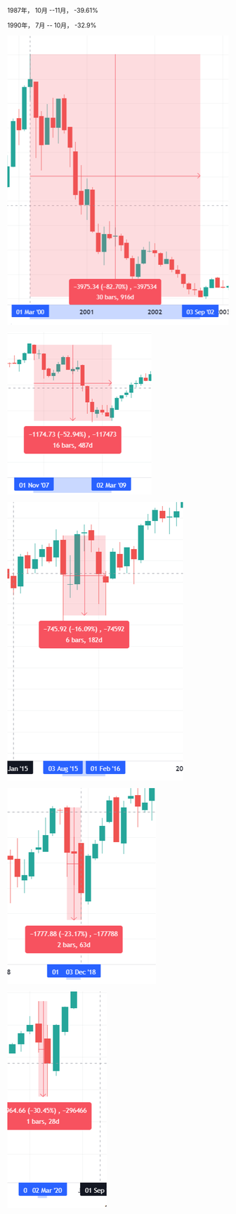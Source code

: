 1987年， 10月 --11月， -39.61% 

1990年，  7月 -- 10月，  -32.9%



![image-20220425223535252](大崩盘.assets/image-20220425223535252.png)

![image-20220425223631851](大崩盘.assets/image-20220425223631851.png)



![image-20220425225532638](大崩盘.assets/image-20220425225532638.png)

![image-20220425233522610](大崩盘.assets/image-20220425233522610.png)



![image-20220425233837950](大崩盘.assets/image-20220425233837950.png)